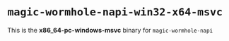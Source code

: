 # `magic-wormhole-napi-win32-x64-msvc`

This is the **x86_64-pc-windows-msvc** binary for `magic-wormhole-napi`
